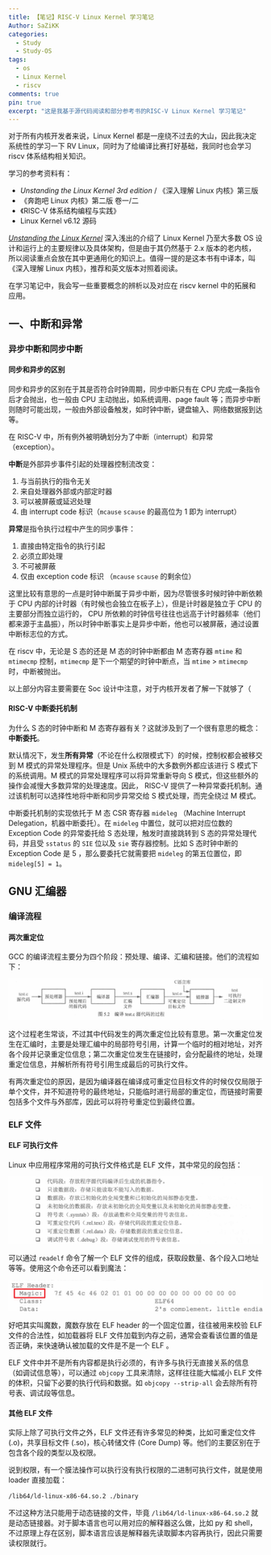 ```yaml
---
title: 【笔记】RISC-V Linux Kernel 学习笔记
Author: SaZiKK
categories:
  - Study
  - Study-OS
tags:
  - os
  - Linux Kernel
  - riscv
comments: true
pin: true
excerpt: "这是我基于源代码阅读和部分参考书的RISC-V Linux Kernel 学习笔记"
---
```


对于所有内核开发者来说，Linux Kernel 都是一座绕不过去的大山，因此我决定系统性的学习一下 RV Linux，同时为了给编译比赛打好基础，我同时也会学习 riscv 体系结构相关知识。

学习的参考资料有：
 - *Unstanding the Linux Kernel 3rd edition* / 《深入理解 Linux 内核》第三版
 - 《奔跑吧 Linux 内核》第二版 卷一/二
 - 《RISC-V 体系结构编程与实践》
 - Linux Kernel v6.12 源码

*[Unstanding the Linux Kernel](https://sazikk.top/assets/figures/pdf/UnderStanding%20The%20Linux%20Kernel%203rd%20Edition.pdf)* 深入浅出的介绍了 Linux Kernel 乃至大多数 OS 设计和运行上的主要规律以及具体架构，但是由于其仍然基于 2.x 版本的老内核，所以阅读重点会放在其中更通用化的知识上。值得一提的是这本书有中译本，叫《深入理解 Linux 内核》，推荐和英文版本对照着阅读。

在学习笔记中，我会写一些重要概念的辨析以及对应在 riscv kernel 中的拓展和应用。

## 一、中断和异常

### 异步中断和同步中断

#### 同步和异步的区别

同步和异步的区别在于其是否符合时钟周期，同步中断只有在 CPU 完成一条指令后才会抛出，也一般由 CPU 主动抛出，如系统调用、page fault 等；而异步中断则随时可能出现，一般由外部设备触发，如时钟中断，键盘输入、网络数据报到达等。

在 RISC-V 中，所有例外被明确划分为了中断（interrupt）和异常 （exception）。

**中断**是外部异步事件引起的处理器控制流改变：
1. 与当前执行的指令无关
2. 来自处理器外部或内部定时器
3. 可以被屏蔽或延迟处理
4. 由 interrupt code 标识（`mcause` `scause` 的最高位为 1 即为 interrupt）

**异常**是指令执行过程中产生的同步事件：
1. 直接由特定指令的执行引起
2. 必须立即处理
3. 不可被屏蔽
4. 仅由 exception code 标识 （`mcause` `scause` 的剩余位）

这里比较有意思的一点是时钟中断属于异步中断，因为尽管很多时候时钟中断依赖于 CPU 内部的计时器（有时候也会独立在板子上），但是计时器是独立于 CPU 的主要部分而独立运行的， CPU 所依赖的时钟信号往往也远高于计时器频率（他们都来源于主晶振），所以时钟中断事实上是异步中断，他也可以被屏蔽，通过设置中断标志位的方式。

在 riscv 中，无论是 S 态的还是 M 态的时钟中断都由 M 态寄存器 `mtime` 和 `mtimecmp` 控制，`mtimecmp` 是下一个期望的时钟中断点，当 `mtime` > `mtimecmp` 时，中断被抛出。

以上部分内容主要需要在 Soc 设计中注意，对于内核开发者了解一下就够了（

#### RISC-V 中断委托机制

为什么 S 态的时钟中断和 M 态寄存器有关？这就涉及到了一个很有意思的概念：**中断委托**。

默认情况下，发生**所有异常**（不论在什么权限模式下）的时候，控制权都会被移交到 M 模式的异常处理程序。但是 Unix 系统中的大多数例外都应该进行 S 模式下的系统调用。M 模式的异常处理程序可以将异常重新导向 S 模式，但这些额外的操作会减慢大多数异常的处理速度。因此， RISC-V 提供了一种异常委托机制。通过该机制可以选择性地将中断和同步异常交给 S 模式处理，而完全绕过 M 模式。

中断委托机制的实现依托于 M 态 CSR 寄存器 `mideleg` （Machine Interrupt Delegation，机器中断委托）。在 `mideleg` 中置位，就可以把对应位数的 Exception Code 的异常委托给 S 态处理，触发时直接跳转到 S 态的异常处理代码，并且受 `sstatus` 的 `SIE` 位以及 `sie` 寄存器控制。比如 S 态时钟中断的 Exception Code 是 5 ，那么要委托它就需要把 `mideleg` 的第五位置位，即 `mideleg[5] = 1`。

## GNU 汇编器

### 编译流程

#### 两次重定位

GCC 的编译流程主要分为四个阶段：预处理、编译、汇编和链接。他们的流程如下：

![compile](../assets/figures/riscv/compile.png)

这个过程老生常谈，不过其中代码发生的两次重定位比较有意思。第一次重定位发生在汇编时，主要是处理汇编中的局部符号引用，计算一个临时的相对地址，对齐各个段并记录重定位信息；第二次重定位发生在链接时，会分配最终的地址，处理重定位信息，并解析所有符号引用生成最后的可执行文件。

有两次重定位的原因，是因为编译器在编译成可重定位目标文件的时候仅仅局限于单个文件，并不知道符号的最终地址，只能临时进行局部的重定位，而链接时需要包括多个文件与外部库，因此可以将符号重定位到最终位置。

### ELF 文件

#### ELF 可执行文件

Linux 中应用程序常用的可执行文件格式是 ELF 文件，其中常见的段包括：

![elf](../assets/figures/riscv/elf.png)

可以通过 `readelf` 命令了解一个 ELF 文件的组成，获取段数量、各个段入口地址等等。使用这个命令还可以看到魔法：

![magic](../assets/figures/riscv/magic.png)

好吧其实叫魔数，魔数存放在 ELF header 的一个固定位置，往往被用来校验 ELF 文件的合法性，如加载器将 ELF 文件加载到内存之前，通常会查看该位置的值是否正确，来快速确认被加载的文件是不是一个 ELF 。

ELF 文件中并不是所有内容都是执行必须的，有许多与执行无直接关系的信息（如调试信息等），可以通过 `objcopy` 工具来清除，这样往往能大幅减小 ELF 文件的体积，只留下必要的执行代码和数据。如 `objcopy --strip-all` 会去除所有符号表、调试段等信息。

#### 其他 ELF 文件

实际上除了可执行文件之外，ELF 文件还有许多常见的种类，比如可重定位文件 (.o)，共享目标文件 (.so)，核心转储文件 (Core Dump) 等。他们的主要区别在于包含各个段的类型以及权限。

说到权限，有一个膜法操作可以执行没有执行权限的二进制可执行文件，就是使用 loader 直接加载：

```bash
/lib64/ld-linux-x86-64.so.2 ./binary
```

不过这种方法只能用于动态链接的文件，毕竟 `/lib64/ld-linux-x86-64.so.2` 就是动态链接器。对于脚本语言也可以用对应的解释器这么做，比如 py 和 shell，不过原理上存在区别，脚本语言应该是解释器先读取脚本内容再执行，因此只需要读权限就行。